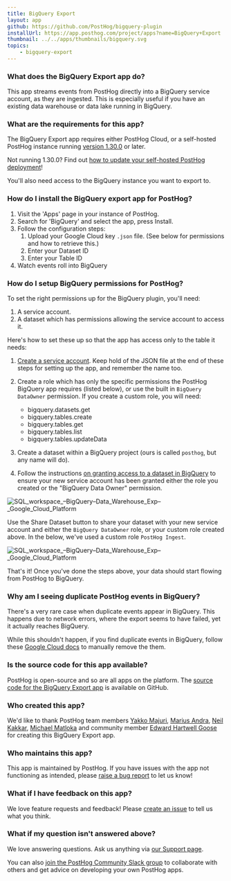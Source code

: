 ```yaml
---
title: BigQuery Export
layout: app
github: https://github.com/PostHog/bigquery-plugin
installUrl: https://app.posthog.com/project/apps?name=BigQuery+Export
thumbnail: ../../apps/thumbnails/bigquery.svg
topics:
    - bigquery-export
---
```


### What does the BigQuery Export app do?

This app streams events from PostHog directly into a BigQuery service account, as they are ingested. This is especially useful if you have an existing data warehouse or data lake running in BigQuery.

### What are the requirements for this app?

The BigQuery Export app requires either PostHog Cloud, or a self-hosted PostHog instance running [version 1.30.0](https://posthog.com/blog/the-posthog-array-1-30-0) or later.

Not running 1.30.0? Find out [how to update your self-hosted PostHog deployment](https://posthog.com/docs/self-host/configure/upgrading-posthog)!

You'll also need access to the BigQuery instance you want to export to.

### How do I install the BigQuery export app for PostHog?

1. Visit the 'Apps' page in your instance of PostHog.
2. Search for 'BigQuery' and select the app, press Install.
3. Follow the configuration steps:
    1. Upload your Google Cloud key `.json` file. (See below for permissions and how to retrieve this.)
    2. Enter your Dataset ID
    3. Enter your Table ID
4. Watch events roll into BigQuery

### How do I setup BigQuery permissions for PostHog?

To set the right permissions up for the BigQuery plugin, you'll need:

1. A service account.
2. A dataset which has permissions allowing the service account to access it.

Here's how to set these up so that the app has access only to the table it needs:

1. [Create a service account](https://cloud.google.com/bigquery/docs/reference/libraries#setting_up_authentication). Keep hold of the JSON file at the end of these steps for setting up the app, and remember the name too.

2. Create a role which has only the specific permissions the PostHog BigQuery app requires (listed below), or use the built in `BigQuery DataOwner` permission. If you create a custom role, you will need:

    - bigquery.datasets.get
    - bigquery.tables.create
    - bigquery.tables.get
    - bigquery.tables.list
    - bigquery.tables.updateData

3. Create a dataset within a BigQuery project (ours is called `posthog`, but any name will do).

4. Follow the instructions [on granting access to a dataset in BigQuery](https://cloud.google.com/bigquery/docs/dataset-access-controls#granting_access_to_a_dataset) to ensure your new service account has been granted either the role you created or the "BigQuery Data Owner" permission.

![SQL_workspace_–_BigQuery_–_Data_Warehouse_Exp_–_Google_Cloud_Platform](https://user-images.githubusercontent.com/1108173/130323561-444cbbf6-a994-455e-97b6-8db6df69e274.png)

Use the Share Dataset button to share your dataset with your new service account and either the `BigQuery DataOwner` role, or your custom role created above. In the below, we've used a custom role `PostHog Ingest`.

![SQL_workspace_–_BigQuery_–_Data_Warehouse_Exp_–_Google_Cloud_Platform](https://user-images.githubusercontent.com/1108173/130323602-50f13200-6fde-4ee9-b507-1bce75fc75b2.png)

That's it! Once you've done the steps above, your data should start flowing from PostHog to BigQuery.

### Why am I seeing duplicate PostHog events in BigQuery?

There's a very rare case when duplicate events appear in BigQuery. This happens due to network errors, where the export seems to have failed, yet it actually reaches BigQuery.

While this shouldn't happen, if you find duplicate events in BigQuery, follow these [Google Cloud docs](https://cloud.google.com/bigquery/streaming-data-into-bigquery#manually_removing_duplicates) to manually remove the them.

### Is the source code for this app available?

PostHog is open-source and so are all apps on the platform. The [source code for the BigQuery Export app](https://github.com/PostHog/bigquery-plugin) is available on GitHub.

### Who created this app?

We'd like to thank PostHog team members [Yakko Majuri](https://github.com/yakkomajuri), [Marius Andra](https://github.com/mariusandra), [Neil Kakkar](https://github.com/neilkakkar), [Michael Matloka](https://github.com/Twixes) and community member [Edward Hartwell Goose](https://github.com/edhgoose) for creating this BigQuery Export app.

### Who maintains this app?

This app is maintained by PostHog. If you have issues with the app not functioning as intended, please [raise a bug report](https://github.com/PostHog/posthog/issues/new?assignees=&labels=bug&template=bug_report.md) to let us know!

### What if I have feedback on this app?

We love feature requests and feedback! Please [create an issue](https://github.com/PostHog/posthog/issues/new?assignees=&labels=enhancement%2C+feature&template=feature_request.md) to tell us what you think.

### What if my question isn't answered above?

We love answering questions. Ask us anything via [our Support page](/questions).

You can also [join the PostHog Community Slack group](/slack) to collaborate with others and get advice on developing your own PostHog apps.
